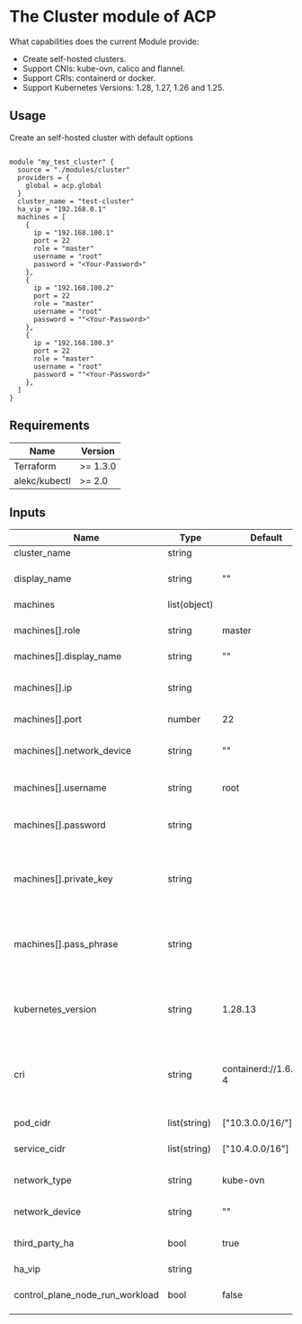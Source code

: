 # The Cluster module of ACP

What capabilities does the current Module provide:

- Create self-hosted clusters.
- Support CNIs: kube-ovn, calico and flannel.
- Support CRIs: containerd or docker.
- Support Kubernetes Versions: 1.28, 1.27, 1.26 and 1.25.

## Usage

Create an self-hosted cluster with default options
```

module "my_test_cluster" {
  source = "./modules/cluster"
  providers = {
    global = acp.global
  }
  cluster_name = "test-cluster"
  ha_vip = "192.168.0.1"
  machines = [
    {
      ip = "192.168.100.1"
      port = 22
      role = "master"
      username = "root"
      password = "<Your-Password>"
    },
    {
      ip = "192.168.100.2"
      port = 22
      role = "master"
      username = "root"
      password = ""<Your-Password>"
    },
    {
      ip = "192.168.100.3"
      port = 22
      role = "master"
      username = "root"
      password = ""<Your-Password>"
    },
  ]
}
```


## Requirements
| Name | Version |
|------|---------|
| Terraform | >= 1.3.0 |
| alekc/kubectl | >= 2.0 |

## Inputs

| Name | Type | Default | Required | Description |
|------|-------------|------|---------|----------|
| cluster_name | string |  | Y | Cluster name |
| display_name | string | "" | N | Cluster display nameCluster display name |
| machines | list(object) |  | Y | Cluster machines |
| machines[].role | string | master | Y | machine role, options: master, node |
| machines[].display_name | string | "" | N | node display name |
| machines[].ip | string |  | Y | machine IP, required, used for communication inside the cluster |
| machines[].port | number | 22 | Y | machine SSH port |
| machines[].network_device | string | "" | N | machine network device used for communication inside the cluster |
| machines[].username | string | root | Y | machine SSH username |
| machines[].password | string |  | N | machine SSH password, password or private_key must be defined |
| machines[].private_key | string | | N | machine SSH private key, password or private_key must be defined |
| machines[].pass_phrase | string |  | N | machine SSH private key pass phrase, optional, only used when private_key is defined  |
| kubernetes_version | string | 1.28.13 | Y | Kubernetes version, options: 1.28.13, 1.27.16-1, 1.26.15-1, 1.25.16-2 |
| cri | string | containerd://1.6.28-4 | Y | "CRI type and version, options: containerd://1.6.28-4, docker://20.10.27-4 |
| pod_cidr | list(string) | ["10.3.0.0/16/"] | Y | CIDR for kubernetes pods |
| service_cidr | list(string) | ["10.4.0.0/16"] | Y | CIDR for kubernetes services |
| network_type | string | kube-ovn | Y | Network type, options: kube-ovn, calico, flannel |
| network_device | string | "" | N | Default network device |
| third_party_ha | bool | true | Y | Use the third party HA if true, use the self-built VIP if false |
| ha_vip | string |  | Y | HA VIP |
| control_plane_node_run_workload | bool | false | N | Allow run workload on control plane node |
